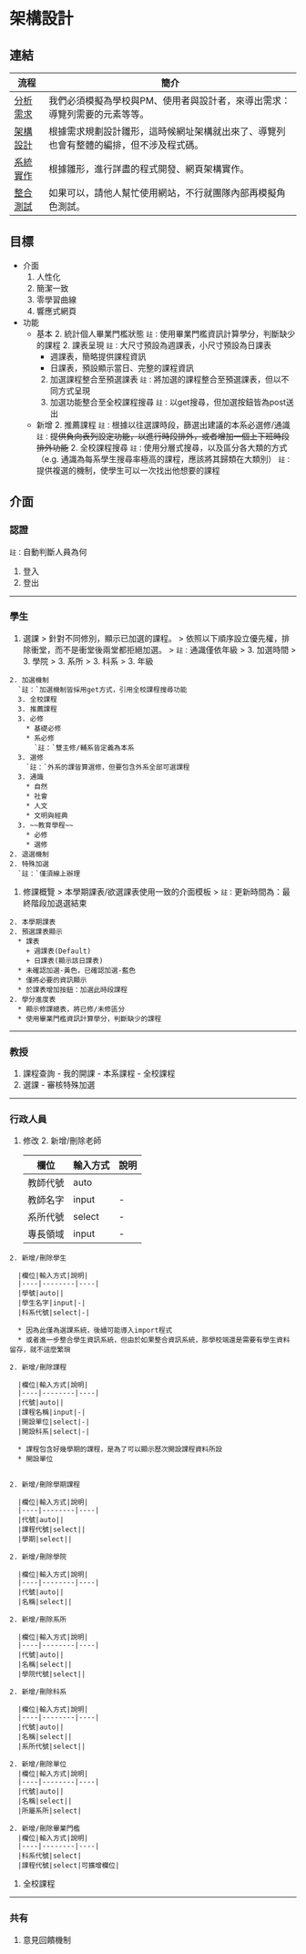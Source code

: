 # 架構設計

## 連結
流程|簡介
-------|---------
[分析需求](./requirement.md)|我們必須模擬為學校與PM、使用者與設計者，來導出需求：導覽列需要的元素等等。
[架構設計](./design.md)|根據需求規劃設計雛形，這時候網址架構就出來了、導覽列也會有整體的編排，但不涉及程式碼。
[系統實作](./implement.md)|根據雛形，進行詳盡的程式開發、網頁架構實作。
[整合測試](./test.md)|如果可以，請他人幫忙使用網站，不行就團隊內部再模擬角色測試。

## 目標
  - 介面
    1. 人性化
    1. 簡潔一致
    1. 零學習曲線
    1. 響應式網頁
  - 功能
    + 基本
      2. 統計個人畢業門檻狀態
        `註：`使用畢業門檻資訊計算學分，判斷缺少的課程
      2. 課表呈現
        `註：`大尺寸預設為週課表，小尺寸預設為日課表
        * 週課表，簡略提供課程資訊
        * 日課表，預設顯示當日、完整的課程資訊
      2. 加選課程整合至預選課表
        `註：`將加選的課程整合至預選課表，但以不同方式呈現
      2. 加選功能整合至全校課程搜尋
        `註：`以get搜尋，但加選按鈕皆為post送出
    + 新增
      2. 推薦課程
        `註：`根據以往選課時段，篩選出建議的本系必選修/通識
        `註：`~~提供負向表列設定功能，以進行時段排外，或者增加一個上下班時段排外功能~~
      2. 全校課程搜尋
        `註：`使用分層式搜尋，以及區分各大類的方式
          （e.g. 通識為每系學生搜尋率極高的課程，應該將其歸類在大類別）
        `註：`提供複選的機制，使學生可以一次找出他想要的課程


## 介面
### 認證
  `註：`自動判斷人員為何
  1. 登入
  1. 登出

---
### 學生
  1. 選課
    > 針對不同修別，顯示已加選的課程。
    > 依照以下順序設立優先權，排除衝堂，而不是衝堂後兩堂都拒絕加選。
    > `註：`通識僅依年級
    > 3. 加選時間
    > 3. 學院
    > 3. 系所
    > 3. 科系
    > 3. 年級

    2. 加選機制
      `註：`加選機制皆採用get方式，引用全校課程搜尋功能
      3. 全校課程
      3. 推薦課程
      3. 必修
        * 基礎必修
        * 系必修
          `註：`雙主修/輔系皆定義為本系
      3. 選修
        `註：`外系的課皆算選修，但要包含外系全部可選課程
      3. 通識
        * 自然
        * 社會
        * 人文
        * 文明與經典
      3. ~~教育學程~~
        * 必修
        * 選修
    2. 退選機制
    2. 特殊加選
      `註：`僅須線上辦理

  1. 修課概覽
    > 本學期課表/欲選課表使用一致的介面模板
    > `註：`更新時間為：最終階段加退選結束

    2. 本學期課表
    2. 預選課表顯示
      * 課表
        + 週課表(Default)
        + 日課表(顯示該日課表)
      * 未確認加選-黃色，已確認加選-藍色
      * 僅將必要的資訊顯示
      * 於課表增加按鈕：加選此時段課程
    2. 學分進度表
      * 顯示修課總表，將已修/未修區分
      * 使用畢業門檻資訊計算學分，判斷缺少的課程

---
### 教授
  1. 課程查詢
    - 我的開課
    - 本系課程
    - 全校課程
  1. 選課
    - 審核特殊加選

---
### 行政人員
  1. 修改
    2. 新增/刪除老師

      |欄位|輸入方式|說明|
      |----|--------|----|
      |教師代號|auto||
      |教師名字|input|-|
      |系所代號|select|-|
      |專長領域|input|-|

    2. 新增/刪除學生

      |欄位|輸入方式|說明|
      |----|--------|----|
      |學號|auto||
      |學生名字|input|-|
      |科系代號|select|-|

      * 因為此僅為選課系統，後續可能導入import程式
      * 或者進一步整合學生資訊系統，但由於如果整合資訊系統，那學校端還是需要有學生資料留存，就不這麼繁瑣

    2. 新增/刪除課程

      |欄位|輸入方式|說明|
      |----|--------|----|
      |代號|auto||
      |課程名稱|input|-|
      |開設單位|select|-|
      |開設科系|select|-|

      * 課程包含好幾學期的課程，是為了可以顯示歷次開設課程資料所設
      * 開設單位


    2. 新增/刪除學期課程

      |欄位|輸入方式|說明|
      |----|--------|----|
      |代號|auto||
      |課程代號|select||
      |學期|select||

    2. 新增/刪除學院

      |欄位|輸入方式|說明|
      |----|--------|----|
      |代號|auto||
      |名稱|select||

    2. 新增/刪除系所  

      |欄位|輸入方式|說明|
      |----|--------|----|
      |代號|auto||
      |名稱|select||
      |學院代號|select||

    2. 新增/刪除科系  

      |欄位|輸入方式|說明|
      |----|--------|----|
      |代號|auto||
      |名稱|select||
      |系所代號|select||

    2. 新增/刪除單位
      |欄位|輸入方式|說明|
      |----|--------|----|
      |代號|auto||
      |名稱|select||
      |所屬系所|select|

    2. 新增/刪除畢業門檻
      |欄位|輸入方式|說明|
      |----|--------|----|
      |科系代號|select|
      |課程代號|select|可擴增欄位|

  1. 全校課程

---
### 共有
  1. 意見回饋機制
